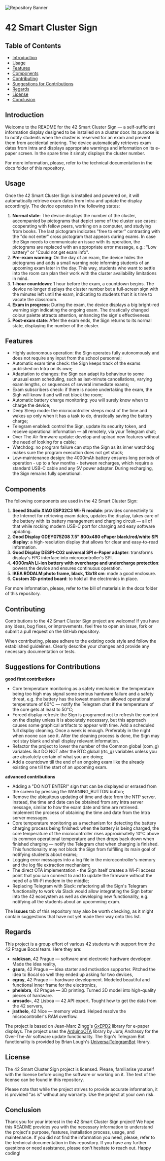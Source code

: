 ![Repository Banner](docs/graphic_materials/github_repo_img.png)
# 42 Smart Cluster Sign
## Table of Contents

- [Introduction](#introduction)
- [Usage](#usage)
- [Features](#features)
- [Components](#components)
- [Contributing](#contributing)
- [Suggestions for Contributions](#suggestions-for-contributions)
- [Regards](#regards)
- [License](#license)
- [Conclusion](#conclusion)


## Introduction

Welcome to the README for the 42 Smart Cluster Sign — a self-sufficient information display designed to be installed on a cluster door. Its purpose is to notify students when the cluster is reserved for an exam and prevent them from accidental entering. The device automatically retrieves exam dates from Intra and displays appropriate warnings and information on its e-paper screen. In the spare time it simply displays the cluster number.

For more information, please, refer to the technical documentation in the docs folder of this repository.


## Usage

Once the 42 Smart Cluster Sign is installed and powered on, it will automatically retrieve exam dates from Intra and update the display accordingly. The device operates in the following states:
1. **Normal state**: The device displays the number of the cluster, accompanied by pictograms that depict some of the cluster use cases: cooperating with fellow peers, working on a computer, and studying from books. The last pictogram indicates "free to enter" contrasting with the "do not enter" cross pictogram that appears during exams. In case the Sign needs to communicate an issue with its operation, the pictograms are replaced with an appropriate error message, e.g.: "Low battery" or "Could not get exam info".
2. **Pre-exam warning**: On the day of an exam, the device hides the pictograms and adds a small warning note informing students of an upcoming exam later in the day. This way, students who want to settle into the room can plan their work with the cluster availability limitations in mind.
3. **1-hour countdown**: 1 hour before the exam, a countdown begins. The device no longer displays the cluster number but a full-screen sign with the minutes left until the exam, indicating to students that it is time to vacate the classroom.
4. **Exam in progress**: During the exam, the device displays a big bright-red warning sign indicating the ongoing exam. The drastically changed colour palette attracts attention, enhancing the sign's effectiveness.
5. **Post-exam state**: After the exam ends, the Sign returns to its normal state, displaying the number of the cluster.


## Features

- Highly autonomous operation: the Sign operates fully autonomously and does not require any input from the school personnel;
- Automatic exam time check: the Sign keeps track of the exams published on Intra on its own;
- Adaptation to changes: the Sign can adapt its behaviour to some unusual exam scheduling, such as last-minute cancellations, varying exam lengths, or sequences of several immediate exams;
- Exam subscribers check: if there is noone undertaking the exam, the Sigh will know it and will not block the room;
- Automatic battery charge monitoring: you will surely know when to charge the device;
- Deep Sleep mode: the microcontroller sleeps most of the time and wakes up only when it has a task to do, drastically saving the battery charge;
- Telegram enabled: control the Sign, update its security token, and receive operational information — all remotely, via your Telegram chat;
- Over The Air firmware update: develop and upload new features without the need of looking for a cable;
- Watchdog: no program failure can stop the Sign as its inner watchdog makes sure the program execution does not get stuck;
- Low-maintenance design: the 4000mAh battery ensures long periods of operation - up to a few months - between recharges, which require a standard USB-C cable and any 5V power adapter. During recharging, the Sign remains fully operational.


## Components

The following components are used in the 42 Smart Cluster Sign:
1. **Seeed Studio XIAO ESP32C3 Wi-Fi module**: provides connectivity to the Internet for retrieving exam dates, updates the display, takes care of the battery with its battery management and charging circuit — all of that while rocking modern USB-C port for charging and easy software updating.
2. **Good Display GDEY075Z08 7.5" 800x480 ePaper black/red/white SPI display**: a high-resolution display that allows for clear and easy-to-read information.
3. **Good Display DESPI-C02 universal SPI e-Paper adapter**: transforms display's FPC interface into microcontroller's SPI.
4. **4000mAh Li-ion battery with overcharge and undercharge protection**: powers the device and ensures continuous operation.
5. **IKEA RÖDALM photo frame, black, 13x18 cm**: made a good enclosure.
6. **Custom 3D-printed board**: to hold all the electronics in place.

For more information, please, refer to the bill of materials in the docs folder of this repository.


## Contributing

Contributions to the 42 Smart Cluster Sign project are welcome! If you have any ideas, bug fixes, or improvements, feel free to open an issue, fork or submit a pull request on the GitHub repository.

When contributing, please adhere to the existing code style and follow the established guidelines. Clearly describe your changes and provide any necessary documentation or tests.


## Suggestions for Contributions

**good first contributions**
- Core temperature monitoring as a safety mechanism: the temperature being too high may signal some serious hardware failure and a safety threat, e.g. the battery has the lowest maximum allowed operational temperature of 60°C — notify the Telegram chat if the temperature of the core gets at least to 50°C;
- Forced display refresh: the Sign is programed not to refresh the content on the display unless it is absolutely necessary, but this approach causes some graphical artifacts to appear with time. Add a scheduled full display cleaning. Once a week is enough. Preferably in the night when noone can see it. After the cleaning process is done, the Sign may not stay blank and shall display relevant information.
- Refactor the project to lower the number of the Common global (com_g) variables. But DO NOT alter the RTC global (rtc_g) variables unless you are absolutely certain of what you are doing;
- Add a countdown till the end of an ongoing exam like the already existing one till the start of an upcoming exam. 

**advanced contributions**
- Adding a "DO NOT ENTER!" sign that can be displayed or errased from the screen by pressing the WARNING_BUTTON button;
- Remove the ubiquitous updating of time and date from the NTP server. Instead, the time and date can be obtained from any Intra server message, similar to how the exam date and time are retrieved. Implement the process of obtaining the time and date from the Intra server messages.
- Core temperature monitoring as a mechanism for detecting the battery charging process being finished: when the battery is being charged, the core temperature of the microcontroller rises approximatelly 10°C above its common operational temperature and then drops back down when finished charging — notify the Telegram chat when charging is finished. This functionality may not block the Sign from fulfilling its main goal of notifying students about exams;
- Logging error messages into a log file in the microcontroller's memory and the log file extraction mechanism;
- The direct OTA implementation - the Sign itself creates a Wi-Fi access point that you can connect to and to update the firmware without the need of a Wi-Fi modem in the middle;
- Replacing Telegram with Slack: refactoring all the Sign's Telegram functionality to work via Slack would allow integrating the Sign better into the 42 ecosystem as well as developing new functionality, e.g. notifying all the students about an upcomming exam.

The **Issues** tab of this repository may also be worth checking, as it might contain suggestions that have not yet made their way onto this list.


## Regards

This project is a group effort of various 42 students with support from the 42 Prague Bocal team. Here they are:
- **raleksan**, 42 Prague — software and electronic hardware developer. Made the idea reality,
- **gsura**, 42 Prague — idea starter and motivation supporter. Pitched the idea to Bocal so well they ended up asking for two devices,
- **cgray**, 42 Prague — hardware development. Modeled beautiful and functional inner frame for the electronics,
- **phelebra**, 42 Prague — 3D printing. Turned 3D model into high-quality pieces of hardware.
- **arosado-**, 42 Lisboa — 42 API expert. Tought how to get the data from the 42 servers,
- **jrathelo**, 42 Nice — memory wizard. Helped resolve the microcontroller's RAM overflow.

The project is based on Jean-Marc Zingg's [GxEPD2](https://github.com/ZinggJM/GxEPD2) library for e-paper displays.
The project uses the [ArduinoOTA](https://github.com/jandrassy/ArduinoOTA) library by Juraj Andrassy for the Over-The-Air software update functionality.
The Sign's Telegram Bot functionality is provided by Brian Lough's [UniversalTelegramBot](https://github.com/witnessmenow/Universal-Arduino-Telegram-Bot) library.


## License

The 42 Smart Cluster Sign project is licensed. Please, familiarise yourself with the license before using the software or working on it. The text of the license can be found in this repository.

Please note that while the project strives to provide accurate information, it is provided "as is" without any warranty. Use the project at your own risk.


## Conclusion

Thank you for your interest in the 42 Smart Cluster Sign project! We hope this README provides you with the necessary information to understand the project's purpose, features, installation process, usage, and maintenance. If you did not find the information you need, please, refer to the technical documentation in this repository. If you have any further questions or need assistance, please don't hesitate to reach out. Happy coding!